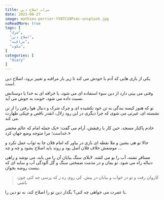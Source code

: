 ```yaml
---
title: سراب اصلاح دین
date: 2023-08-27
image: mathieu-perrier-YY8TCS9Px4c-unsplash.jpg
noReadMore: true
tags: [
  "شرک",
  "اصلاح دین",
  "مراقبه",
  "سکوت",
]
categories: [
  "diary"
]
---
```

یکی از بازی هایی که آدم با خودش می کند تا زیر بار مراقبه و تغییر نرود، اصلاح دین است.

وقتی می بینی دارد از دین سوء استفاده ای می شود، یا خرافه ای به خدا یا دوستانش نسبت داده می شود، خونت به جوش می آید.

تو که هنوز کیسه بندگی به تن خود نکشیده ای و چرک شرک و دنبال هوا رفتن را از تن نشسته ای، غیرتی می شوی که چرا دیگری در این رود زلال، انقدر ناقص و چپکی طهارت می کند.


خادم پاکباز مسجد، حین کار با رفیقش، آرام می گفت: «یک جمله امام که عالم محضر خداست؛ مرا متوجه وضع جهان کرد.»

حالا تو هی بشین و ملا نقطه ای بازی در بیاور که امام فلان جا به ثواب عمل نکرد و موضعش خلاف فلان اصل  بود و روند باید اصلاح بشود و  چه و چه …

مسافر تشنه، آب را بو می کشد. لابلای سنگ بیایان آن را می یابد، می نوشد و راهی دنباله راه می شود.
تو بمان و در مذمت ضمختی سنگ و گل آلودگی آب و سایه ای که نیست روضه بخوان.

> کاروان رفت و تو در خواب و بیابان در پیش. کی روی ره ز که پرسی چه کنی چون باشی

با عمرت می خواهی چه کنی؟ بگذار دین تو را اصلاح کند، نه تو دین را.

